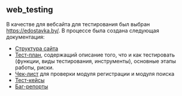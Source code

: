 ## web_testing
В качестве для вебсайта для тестирования был выбран https://edostavka.by/. В процессе была создана следующая документация:
<ul>
<li><a href = "https://github.com/Nomasqwe/web_testing/blob/main/Mind-map.pdf">Структура сайта</a></li>
<li><a href = "">Тест-план</a>, содержащий описание того, что и как тестировать (функции, виды тестирования, инструменты), основные этапы работы, риски.</li>
<li><a href= "">Чек-лист</a> для проверки модуля регистрации и модуля поиска</li>
<li><a href = "">Тест-кейсы</a></li>
<li><a href = "">Баг-репорты</a></li>
</ul>